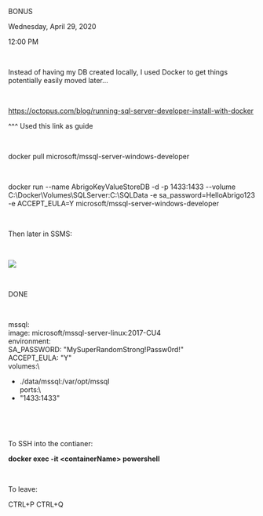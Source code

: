 BONUS

Wednesday, April 29, 2020

12:00 PM

 

Instead of having my DB created locally, I used Docker to get things potentially easily moved later...

 

<https://octopus.com/blog/running-sql-server-developer-install-with-docker>

\^\^\^ Used this link as guide

 

docker pull microsoft/mssql-server-windows-developer

 

docker run \--name AbrigoKeyValueStoreDB -d -p 1433:1433 \--volume C:\\Docker\\Volumes\\SQLServer:C:\\SQLData -e sa_password=HelloAbrigo123 -e ACCEPT_EULA=Y microsoft/mssql-server-windows-developer

 

Then later in SSMS:

 

![](008_BONUS_000.png)

 

DONE

 

mssql:\
image: microsoft/mssql-server-linux:2017-CU4\
environment:\
SA_PASSWORD: \"MySuperRandomStrong!Passw0rd!\"\
ACCEPT_EULA: \"Y\"\
volumes:\
- ./data/mssql:/var/opt/mssql\
ports:\
- \"1433:1433\"

 

 

To SSH into the contianer:

**docker exec -it \<containerName\> powershell**

 

To leave:

CTRL+P CTRL+Q

 

 

 
